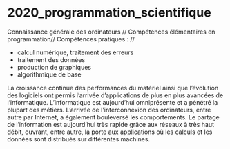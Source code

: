 # 2020_programmation_scientifique

Connaissance générale des ordinateurs //
Compétences élémentaires en programmation//
Compétences pratiques : //
- calcul numérique, traitement des erreurs 
- traitement des données 
- production de graphiques 
- algorithmique de base


La croissance continue des performances du matériel ainsi que 
l’évolution des logiciels ont permis l’arrivée d’applications de plus en 
plus avancées de l’informatique. L’informatique est aujourd’hui 
omniprésente et a pénétré la plupart des métiers.
L’arrivée de l'interconnexion des ordinateurs, entre autre par Internet, a 
également bouleversé les comportements. Le partage de l’information 
est aujourd’hui très rapide grâce aux réseaux à très haut débit, ouvrant, 
entre autre, la porte aux applications où les calculs et les données sont 
distribués sur différentes machines.
